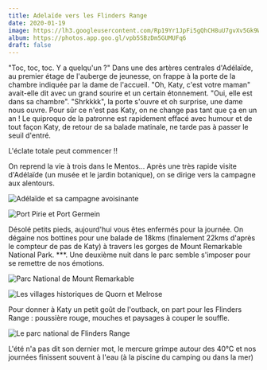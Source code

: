 ```yaml
---
title: Adelaïde vers les Flinders Range
date: 2020-01-19
image: https://lh3.googleusercontent.com/Rp19Yr1JpFi5gQhCH8uU7gvXv5Gk9WErNx3SzkVUv_Orp0N5Wu4yJOODVstOr9bhYjTB_1VejDMvmpNJTiys_H9exlsIhqQBxe-biyDMAxKnR89wamGxJA3EqVrm0q3wmGh4nPmAZ5E
album: https://photos.app.goo.gl/vpb5SBzDm5GUMUFq6
draft: false
---
```


"Toc, toc, toc. Y a quelqu'un ?" Dans une des artères centrales d'Adélaïde, au premier étage de l'auberge de jeunesse, on frappe à la porte de la chambre indiquée par la dame de l'accueil. "Oh, Katy, c'est votre maman" avait-elle dit avec un grand sourire et un certain étonnement. "Oui, elle est dans sa chambre". "Shrkkkk", la porte s'ouvre et oh surprise, une dame nous ouvre. Pour sûr ce n'est pas Katy, on ne change pas tant que ça en un an ! Le quiproquo de la patronne est rapidement effacé avec humour et de tout façon Katy, de retour de sa balade matinale, ne tarde pas à passer le seuil d'entré.

L'éclate totale peut commencer !!  

On reprend la vie à trois dans le Mentos... Après une très rapide visite d'Adélaïde (un musée et le jardin botanique), on se dirige vers la campagne aux alentours. 

![Adélaïde et sa campagne avoisinante](https://lh3.googleusercontent.com/leqQJ2FCDiZ-xZ9Zhk8sNS93NXR7LLuyXXg2LMiSCSucDrv3zL-06HpY9iphEWyycwffodMNB8suEoxar2GzjydSWYHVMNUc7xPpXL0iYTxo9n-C4jtVBTmKc73EXXfdfkf-XRh_KJY)

![Port Pirie et Port Germein](https://lh3.googleusercontent.com/0s2Lg_4dIcH9zWcMCV6UsOyF6biD9ogT7B3JTe0z_ndwbJCGSy6_qUY2RwillAMTWhGCIcIrxaHj7YODa-Epg37DkgIIdEb3H0xiiLBJyNugfCi-7hMq-UAG7GeQMa0ecq7ct69z6qU)

Désolé petits pieds, aujourd'hui vous êtes enfermés pour la journée. On dégaine nos bottines pour une balade de 18kms (finalement 22kms d'après le compteur de pas de Katy) à travers les gorges de Mount Remarkable National Park. ***. Une deuxième nuit dans le parc semble s'imposer pour se remettre de nos émotions.

![Parc National de Mount Remarkable](https://lh3.googleusercontent.com/GuRNcT5gDVuO9WKjHoGEQf9JGorirS-8AlEqzRDbL1KuKwxa_dMIsBZ0-iL7leTqAQJ7LU-tBBMiwYtyrcjBbVuMr3wilN55Nak0qo5ctRtfqiC872BUxnk3pd1wcJtfg_fjDDwa8NQ)

![Les villages historiques de Quorn et Melrose](https://lh3.googleusercontent.com/oQ20PvZu2tEPL8L4WVQcBZ379vxlSv-6O6i2Sr_CymbWOEFU_KWV99zttHwGdc0weyCawVeVVk50l7R2C569Hx2s5OXKQQrS4GFE3e1mcxPEKvmMDJ8VLfIFsjV2wvyKNDrFSzvjV3E)

Pour donner à Katy un petit goût de l'outback, on part pour les Flinders Range : poussière rouge, mouches et paysages à couper le souffle. 

![Le parc national de Flinders Range](https://lh3.googleusercontent.com/GqwCUxquUwkDg8VD22QATueg8Wr0JsdqnZIMOX_1tPJk2maIIR8nya00jos2SVcpBnzEmYWUvj8Ndl90wmLwtvfX9TC3abx8FFAfrzUtF5XTQ4hiaTYnLmZY0DctDBGDIn6GuxvBHkM)

L'été n'a pas dit son dernier mot, le mercure grimpe autour des 40°C et nos journées finissent souvent à l'eau (à la piscine du camping ou dans la mer)
